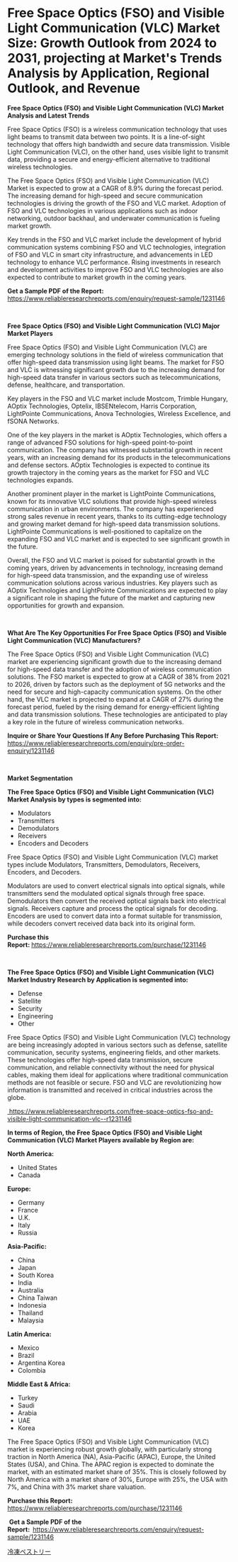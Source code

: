 <p><h1>Free Space Optics (FSO) and Visible Light Communication (VLC) Market Size: Growth Outlook from 2024 to 2031, projecting at Market's Trends Analysis by Application, Regional Outlook, and Revenue</h1></p><p><strong>Free Space Optics (FSO) and Visible Light Communication (VLC) Market Analysis and Latest Trends</strong></p>
<p><p>Free Space Optics (FSO) is a wireless communication technology that uses light beams to transmit data between two points. It is a line-of-sight technology that offers high bandwidth and secure data transmission. Visible Light Communication (VLC), on the other hand, uses visible light to transmit data, providing a secure and energy-efficient alternative to traditional wireless technologies.</p><p>The Free Space Optics (FSO) and Visible Light Communication (VLC) Market is expected to grow at a CAGR of 8.9% during the forecast period. The increasing demand for high-speed and secure communication technologies is driving the growth of the FSO and VLC market. Adoption of FSO and VLC technologies in various applications such as indoor networking, outdoor backhaul, and underwater communication is fueling market growth.</p><p>Key trends in the FSO and VLC market include the development of hybrid communication systems combining FSO and VLC technologies, integration of FSO and VLC in smart city infrastructure, and advancements in LED technology to enhance VLC performance. Rising investments in research and development activities to improve FSO and VLC technologies are also expected to contribute to market growth in the coming years.</p></p>
<p><strong>Get a Sample PDF of the Report:&nbsp;</strong> <a href="https://www.reliableresearchreports.com/enquiry/request-sample/1231146">https://www.reliableresearchreports.com/enquiry/request-sample/1231146</a></p>
<p>&nbsp;</p>
<p><strong>Free Space Optics (FSO) and Visible Light Communication (VLC) Major Market Players</strong></p>
<p><p>Free Space Optics (FSO) and Visible Light Communication (VLC) are emerging technology solutions in the field of wireless communication that offer high-speed data transmission using light beams. The market for FSO and VLC is witnessing significant growth due to the increasing demand for high-speed data transfer in various sectors such as telecommunications, defense, healthcare, and transportation.</p><p>Key players in the FSO and VLC market include Mostcom, Trimble Hungary, AOptix Technologies, Optelix, IBSENtelecom, Harris Corporation, LightPointe Communications, Anova Technologies, Wireless Excellence, and fSONA Networks.</p><p>One of the key players in the market is AOptix Technologies, which offers a range of advanced FSO solutions for high-speed point-to-point communication. The company has witnessed substantial growth in recent years, with an increasing demand for its products in the telecommunications and defense sectors. AOptix Technologies is expected to continue its growth trajectory in the coming years as the market for FSO and VLC technologies expands.</p><p>Another prominent player in the market is LightPointe Communications, known for its innovative VLC solutions that provide high-speed wireless communication in urban environments. The company has experienced strong sales revenue in recent years, thanks to its cutting-edge technology and growing market demand for high-speed data transmission solutions. LightPointe Communications is well-positioned to capitalize on the expanding FSO and VLC market and is expected to see significant growth in the future.</p><p>Overall, the FSO and VLC market is poised for substantial growth in the coming years, driven by advancements in technology, increasing demand for high-speed data transmission, and the expanding use of wireless communication solutions across various industries. Key players such as AOptix Technologies and LightPointe Communications are expected to play a significant role in shaping the future of the market and capturing new opportunities for growth and expansion.</p></p>
<p>&nbsp;</p>
<p><strong>What Are The Key Opportunities For Free Space Optics (FSO) and Visible Light Communication (VLC) Manufacturers?</strong></p>
<p><p>The Free Space Optics (FSO) and Visible Light Communication (VLC) market are experiencing significant growth due to the increasing demand for high-speed data transfer and the adoption of wireless communication solutions. The FSO market is expected to grow at a CAGR of 38% from 2021 to 2026, driven by factors such as the deployment of 5G networks and the need for secure and high-capacity communication systems. On the other hand, the VLC market is projected to expand at a CAGR of 27% during the forecast period, fueled by the rising demand for energy-efficient lighting and data transmission solutions. These technologies are anticipated to play a key role in the future of wireless communication networks.</p></p>
<p><strong>Inquire or Share Your Questions If Any Before Purchasing This Report:</strong> <a href="https://www.reliableresearchreports.com/enquiry/pre-order-enquiry/1231146">https://www.reliableresearchreports.com/enquiry/pre-order-enquiry/1231146</a></p>
<p>&nbsp;</p>
<p><strong>Market Segmentation</strong></p>
<p><strong>The Free Space Optics (FSO) and Visible Light Communication (VLC) Market Analysis by types is segmented into:</strong></p>
<p><ul><li>Modulators</li><li>Transmitters</li><li>Demodulators</li><li>Receivers</li><li>Encoders and Decoders</li></ul></p>
<p><p>Free Space Optics (FSO) and Visible Light Communication (VLC) market types include Modulators, Transmitters, Demodulators, Receivers, Encoders, and Decoders. </p><p>Modulators are used to convert electrical signals into optical signals, while transmitters send the modulated optical signals through free space. Demodulators then convert the received optical signals back into electrical signals. Receivers capture and process the optical signals for decoding. Encoders are used to convert data into a format suitable for transmission, while decoders convert received data back into its original form.</p></p>
<p><strong>Purchase this Report:&nbsp;</strong><a href="https://www.reliableresearchreports.com/purchase/1231146">https://www.reliableresearchreports.com/purchase/1231146</a></p>
<p>&nbsp;</p>
<p><strong>The Free Space Optics (FSO) and Visible Light Communication (VLC) Market Industry Research by Application is segmented into:</strong></p>
<p><ul><li>Defense</li><li>Satellite</li><li>Security</li><li>Engineering</li><li>Other</li></ul></p>
<p><p>Free Space Optics (FSO) and Visible Light Communication (VLC) technology are being increasingly adopted in various sectors such as defense, satellite communication, security systems, engineering fields, and other markets. These technologies offer high-speed data transmission, secure communication, and reliable connectivity without the need for physical cables, making them ideal for applications where traditional communication methods are not feasible or secure. FSO and VLC are revolutionizing how information is transmitted and received in critical industries across the globe.</p></p>
<p><a href="https://www.reliableresearchreports.com/free-space-optics-fso-and-visible-light-communication-vlc--r1231146">&nbsp;https://www.reliableresearchreports.com/free-space-optics-fso-and-visible-light-communication-vlc--r1231146</a></p>
<p><strong>In terms of Region, the Free Space Optics (FSO) and Visible Light Communication (VLC) Market Players available by Region are:</strong></p>
<p>
    <p> <strong> North America: </strong>
        <ul>
            <li>United States</li>
            <li>Canada</li>
        </ul>
        </p> 
    <p> <strong> Europe: </strong>
        <ul>
            <li>Germany</li>
            <li>France</li>
            <li>U.K.</li>
            <li>Italy</li>
            <li>Russia</li>
        </ul>
        </p> 
    <p> <strong> Asia-Pacific: </strong>
        <ul>
            <li>China</li>
            <li>Japan</li>
            <li>South Korea</li>
            <li>India</li>
            <li>Australia</li>
            <li>China Taiwan</li>
            <li>Indonesia</li>
            <li>Thailand</li>
            <li>Malaysia</li>
        </ul>
        </p> 
    <p> <strong> Latin America: </strong>
        <ul>
            <li>Mexico</li>
            <li>Brazil</li>
            <li>Argentina Korea</li>
            <li>Colombia</li>
        </ul>
        </p> 
    <p> <strong> Middle East & Africa: </strong>
        <ul>
            <li>Turkey</li>
            <li>Saudi</li>
            <li>Arabia</li>
            <li>UAE</li>
            <li>Korea</li>
        </ul>
    </p>
    </p>
<p><p>The Free Space Optics (FSO) and Visible Light Communication (VLC) market is experiencing robust growth globally, with particularly strong traction in North America (NA), Asia-Pacific (APAC), Europe, the United States (USA), and China. The APAC region is expected to dominate the market, with an estimated market share of 35%. This is closely followed by North America with a market share of 30%, Europe with 25%, the USA with 7%, and China with 3% market share valuation.</p></p>
<p><strong>Purchase this Report: </strong><a href="https://www.reliableresearchreports.com/purchase/1231146">https://www.reliableresearchreports.com/purchase/1231146</a></p>
<p>&nbsp;<strong>Get a Sample PDF of the Report:&nbsp;&nbsp;</strong><a href="https://www.reliableresearchreports.com/enquiry/request-sample/1231146">https://www.reliableresearchreports.com/enquiry/request-sample/1231146</a></p>
<p><strong></strong></p>
<p><p><a href="https://github.com/ppmazlotr77499/Market-Research-Report-List-1/blob/main/428177320453.md">冷凍ペストリー</a></p></p>